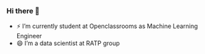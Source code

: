 ### Hi there 👋
- ⚡ I’m currently student at Openclassrooms as Machine Learning Engineer
- 😄 I’m a data scientist at RATP group

<!--
**Cyr-dcx/Cyr-dcx** is a ✨ _special_ ✨ repository because its `README.md` (this file) appears on your GitHub profile.

Here are some ideas to get you started:


